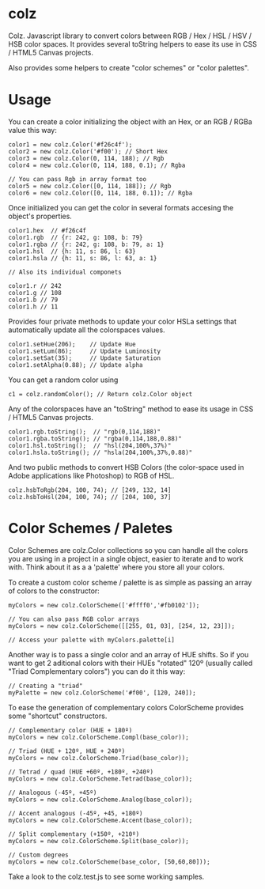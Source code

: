 colz
====

Colz. Javascript library to convert colors between RGB / Hex / HSL / HSV / HSB color spaces. It provides several toString helpers to ease its use in CSS / HTML5 Canvas projects.

Also provides some helpers to create "color schemes" or "color palettes".

Usage
=====

You can create a color initializing the object with an Hex, or an RGB / RGBa value this way:

    color1 = new colz.Color('#f26c4f');
    color2 = new colz.Color('#f00'); // Short Hex
    color3 = new colz.Color(0, 114, 188); // Rgb
    color4 = new colz.Color(0, 114, 188, 0.1); // Rgba

    // You can pass Rgb in array format too
    color5 = new colz.Color([0, 114, 188]); // Rgb
    color6 = new colz.Color([0, 114, 188, 0.1]); // Rgba
    

Once initialized you can get the color in several formats accesing the object's properties.

    color1.hex  // #f26c4f
    color1.rgb  // {r: 242, g: 108, b: 79}
    color1.rgba // {r: 242, g: 108, b: 79, a: 1}
    color1.hsl  // {h: 11, s: 86, l: 63}
    color1.hsla // {h: 11, s: 86, l: 63, a: 1}
    
    // Also its individual componets
    
    color1.r // 242
    color1.g // 108
    color1.b // 79
    color1.h // 11

Provides four private methods to update your color HSLa settings that automatically update all the colorspaces values.

    color1.setHue(206);    // Update Hue
    color1.setLum(86);     // Update Luminosity
    color1.setSat(35);     // Update Saturation
    color1.setAlpha(0.88); // Update alpha
    

You can get a random color using

    c1 = colz.randomColor(); // Return colz.Color object

Any of the colorspaces have an "toString" method to ease its usage in CSS / HTML5 Canvas projects.

    color1.rgb.toString();  // "rgb(0,114,188)"
    color1.rgba.toString(); // "rgba(0,114,188,0.88)"
    color1.hsl.toString();  // "hsl(204,100%,37%)"
    color1.hsla.toString(); // "hsla(204,100%,37%,0.88)"
    
And two public methods to convert HSB Colors (the color-space used in Adobe applications like Photoshop) to RGB of HSL.

    colz.hsbToRgb(204, 100, 74); // [249, 132, 14]
    colz.hsbToHsl(204, 100, 74); // [204, 100, 37]

Color Schemes / Paletes
=======================

Color Schemes are colz.Color collections so you can handle all the colors you are using in a project in a single object, easier to iterate and to work with. Think about it as a a 'palette' where you store all your colors.

To create a custom color scheme / palette is as simple as passing an array of colors to the constructor:

    myColors = new colz.ColorScheme(['#ffff0','#fb0102']);
    
    // You can also pass RGB color arrays
    myColors = new colz.ColorScheme([[255, 01, 03], [254, 12, 23]]);
    
    // Access your palette with myColors.palette[i]
    
Another way is to pass a single color and an array of HUE shifts. So if you want to get 2 aditional colors with their HUEs "rotated" 120º (usually called "Triad Complementary colors") you can do it this way:

    // Creating a "triad"
    myPalette = new colz.ColorScheme('#f00', [120, 240]);
    
To ease the generation of complementary colors ColorScheme provides some "shortcut" constructors.

    // Complementary color (HUE + 180º)
    myColors = new colz.ColorScheme.Compl(base_color));
    
    // Triad (HUE + 120º, HUE + 240º)
    myColors = new colz.ColorScheme.Triad(base_color));
    
    // Tetrad / quad (HUE +60º, +180º, +240º)
    myColors = new colz.ColorScheme.Tetrad(base_color));
    
    // Analogous (-45º, +45º)
    myColors = new colz.ColorScheme.Analog(base_color));
    
    // Accent analogous (-45º, +45, +180º)
    myColors = new colz.ColorScheme.Accent(base_color));
    
    // Split complementary (+150º, +210º)
    myColors = new colz.ColorScheme.Split(base_color));
    
    // Custom degrees
    myColors = new colz.ColorScheme(base_color, [50,60,80]));
    
Take a look to the colz.test.js to see some working samples.


